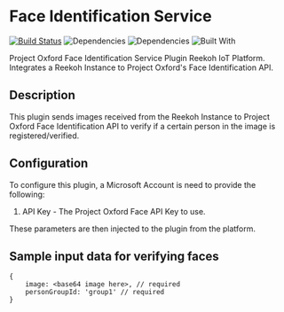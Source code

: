 # Face Identification Service
[![Build Status](https://travis-ci.org/Reekoh/mnubo-connector.svg)](https://travis-ci.org/Reekoh/face-identification-service)
![Dependencies](https://img.shields.io/david/Reekoh/face-identification-service.svg)
![Dependencies](https://img.shields.io/david/dev/Reekoh/face-identification-service.svg)
![Built With](https://img.shields.io/badge/built%20with-gulp-red.svg)

Project Oxford Face Identification Service Plugin Reekoh IoT Platform. Integrates a Reekoh Instance to Project Oxford's Face Identification API.

## Description
This plugin sends images received from the Reekoh Instance to Project Oxford Face Identification API to verify if a certain person in the image is registered/verified.

## Configuration
To configure this plugin, a Microsoft Account is need to provide the following:

1. API Key - The Project Oxford Face API Key to use.

These parameters are then injected to the plugin from the platform.

## Sample input data for verifying faces
```
{
    image: <base64 image here>, // required
    personGroupId: 'group1' // required
}
```
